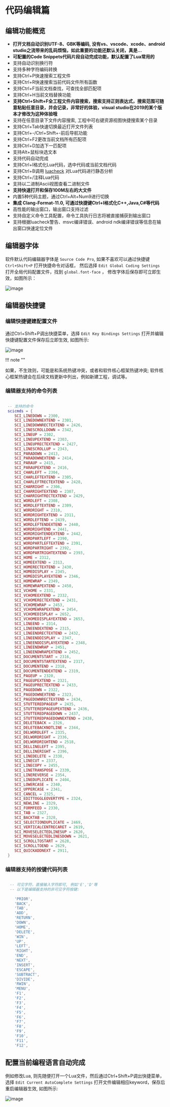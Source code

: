 # 代码编辑篇

## 编辑功能概览

* **打开文档自动识别UTF-8、GBK等编码, 没有vs、vscode、xcode、android studio之流带来的乱码烦恼，如此重要的功能还默认关闭，真是...**
* **可配置的Code Snippets代码片段自动完成功能，默认配置了Lua常用的**
* 支持自动识别换行符
* 支持多种字符编码转换
* 支持Ctrl+P快速搜索工程文件
* 支持Ctrl+R快速搜索当前代码文件所有函数
* 支持Ctrl+F当前文档查找，可查找全部匹配项
* 支持Ctrl+H当前文档替换功能
* **支持Ctrl+Shift+F全工程文件内容搜索，搜索支持正则表达式，搜索范围可随意粘贴任意目录，并会记录，非常好的体验，visual studio在2019的某个版本才修改为这种体验哦**
* 支持在任意目录下文件内容搜索, 工程中可右键资源视图快捷搜索某个目录
* 支持Ctrl+Tab快速切换最近打开文件列表
* 支持Ctrl+-/Ctrl+Shift+-前后导航功能
* 支持Ctrl+F2更改当前文档所有匹配项
* 支持Ctrl+D加选下一匹配项
* 支持Alt+鼠标块选文本
* 支持代码自动完成
* 支持Ctrl+I格式化Lua代码，选中代码或当前文档代码
* 支持Ctrl+B调用 [luacheck](https://github.com/mpeterv/luacheck) 对Lua代码进行静态分析
* 支持Ctrl+/注释Lua代码
* 支持以二进制Ascii视图查看二进制文件
* **支持快速打开和保存100M左右的大文件**
* 内置5种代码主题，通过Ctrl+Alt+Num9进行切换
* **集成 Clang-Format-11.0, 可通过快捷键Ctrl+I格式化C++,Java,C#等代码**
* 高性能的输出窗口，输出窗口支持过滤
* 支持自定义命令工具配置，命令工具执行日志将被直接捕获到输出窗口
* 支持根据luacheck警告、msvc编译错误、android ndk编译错误等信息在输出窗口快速定位文件

## 编辑器字体

软件默认代码编辑器字体是 ``Source Code Pro``, 如果不喜欢可以通过快捷键 ``Ctrl+Shift+P`` 打开快捷命令对话框，
然后选择 ``Edit Global Coding Settings`` 打开全局代码配置文件，找到 ``global.font-face`` ， 
修改字体后保存即可立即生效，如图所示：

![image](/assets/images/c1_01.png)  

## 编辑器快捷键

### 编辑快捷键建配置文件

通过Ctrl+Shift+P调出快捷菜单，选择 ``Edit Key Bindings Settings`` 打开并编辑快捷键配置文件保存后立即生效,
如图所示:

![image](/assets/images/c1_02.png)

!!! note ""

  如果，不生效则，可能是和系统热键冲突，或者和软件核心框架热键冲突; 软件核心框架热键会在后续文档更新中列出，例如新建工程，调试等。

### 编辑器支持的命令列表

```lua

 -- 支持的命令
 scicmds = {
    SCI_LINEDOWN = 2300,
    SCI_LINEDOWNEXTEND = 2301,
    SCI_LINEDOWNRECTEXTEND = 2426,
    SCI_LINESCROLLDOWN = 2342,
    SCI_LINEUP = 2302,
    SCI_LINEUPEXTEND = 2303,
    SCI_LINEUPRECTEXTEND = 2427,
    SCI_LINESCROLLUP = 2343,
    SCI_PARADOWN = 2413,
    SCI_PARADOWNEXTEND = 2414,
    SCI_PARAUP = 2415,
    SCI_PARAUPEXTEND = 2416,
    SCI_CHARLEFT = 2304,
    SCI_CHARLEFTEXTEND = 2305,
    SCI_CHARLEFTRECTEXTEND = 2428,
    SCI_CHARRIGHT = 2306,
    SCI_CHARRIGHTEXTEND = 2307,
    SCI_CHARRIGHTRECTEXTEND = 2429,
    SCI_WORDLEFT = 2308,
    SCI_WORDLEFTEXTEND = 2309,
    SCI_WORDRIGHT = 2310,
    SCI_WORDRIGHTEXTEND = 2311,
    SCI_WORDLEFTEND = 2439,
    SCI_WORDLEFTENDEXTEND = 2440,
    SCI_WORDRIGHTEND = 2441,
    SCI_WORDRIGHTENDEXTEND = 2442,
    SCI_WORDPARTLEFT = 2390,
    SCI_WORDPARTLEFTEXTEND = 2391,
    SCI_WORDPARTRIGHT = 2392,
    SCI_WORDPARTRIGHTEXTEND = 2393,
    SCI_HOME = 2312,
    SCI_HOMEEXTEND = 2313,
    SCI_HOMERECTEXTEND = 2430,
    SCI_HOMEDISPLAY = 2345,
    SCI_HOMEDISPLAYEXTEND = 2346,
    SCI_HOMEWRAP = 2349,
    SCI_HOMEWRAPEXTEND = 2450,
    SCI_VCHOME = 2331,
    SCI_VCHOMEEXTEND = 2332,
    SCI_VCHOMERECTEXTEND = 2431,
    SCI_VCHOMEWRAP = 2453,
    SCI_VCHOMEWRAPEXTEND = 2454,
    SCI_VCHOMEDISPLAY = 2652,
    SCI_VCHOMEDISPLAYEXTEND = 2653,
    SCI_LINEEND = 2314,
    SCI_LINEENDEXTEND = 2315,
    SCI_LINEENDRECTEXTEND = 2432,
    SCI_LINEENDDISPLAY = 2347,
    SCI_LINEENDDISPLAYEXTEND = 2348,
    SCI_LINEENDWRAP = 2451,
    SCI_LINEENDWRAPEXTEND = 2452,
    SCI_DOCUMENTSTART = 2316,
    SCI_DOCUMENTSTARTEXTEND = 2317,
    SCI_DOCUMENTEND = 2318,
    SCI_DOCUMENTENDEXTEND = 2319,
    SCI_PAGEUP = 2320,
    SCI_PAGEUPEXTEND = 2321,
    SCI_PAGEUPRECTEXTEND = 2433,
    SCI_PAGEDOWN = 2322,
    SCI_PAGEDOWNEXTEND = 2323,
    SCI_PAGEDOWNRECTEXTEND = 2434,
    SCI_STUTTEREDPAGEUP = 2435,
    SCI_STUTTEREDPAGEUPEXTEND = 2436,
    SCI_STUTTEREDPAGEDOWN = 2437,
    SCI_STUTTEREDPAGEDOWNEXTEND = 2438,
    SCI_DELETEBACK = 2326,
    SCI_DELETEBACKNOTLINE = 2344,
    SCI_DELWORDLEFT = 2335,
    SCI_DELWORDRIGHT = 2336,
    SCI_DELWORDRIGHTEND = 2518,
    SCI_DELLINELEFT = 2395,
    SCI_DELLINERIGHT = 2396,
    SCI_LINEDELETE = 2338,
    SCI_LINECUT = 2337,
    SCI_LINECOPY = 2455,
    SCI_LINETRANSPOSE = 2339,
    SCI_LINEREVERSE = 2354,
    SCI_LINEDUPLICATE = 2404,
    SCI_LOWERCASE = 2340,
    SCI_UPPERCASE = 2341,
    SCI_CANCEL = 2325,
    SCI_EDITTOGGLEOVERTYPE = 2324,
    SCI_NEWLINE = 2329,
    SCI_FORMFEED = 2330,
    SCI_TAB = 2327,
    SCI_BACKTAB = 2328,
    SCI_SELECTIONDUPLICATE = 2469,
    SCI_VERTICALCENTRECARET = 2619,
    SCI_MOVESELECTEDLINESUP = 2620,
    SCI_MOVESELECTEDLINESDOWN = 2621,
    SCI_SCROLLTOSTART = 2628,
    SCI_SCROLLTOEND = 2629,
    SCI_QUICKADDNEXT = 2911,
 }
```

### 编辑器支持的按键代码列表

```lua

  -- 可见字符，直接输入字符即可, 例如'E','D'等
  -- 以下是编辑器支持的非可见字符按键:
  
    'PRIOR',
    'BACK',
    'TAB',
    'ADD',
    'RETURN',
    'DOWN',
    'HOME',
    'DELETE',
    'WIN',
    'UP',
    'LEFT',
    'RIGHT',
    'END',
    'NEXT',
    'INSERT',
    'ESCAPE',
    'SUBTRACT',
    'DIVIDE',
    'RWIN',
    'MENU',
    'F1',
    'F2',
    'F3',
    'F4',
    'F5',
    'F6',
    'F7',
    'F8',
    'F9',
    'F10',
    'F11',
    'F12',

```

## 配置当前编程语言自动完成

例如修改Lua, 则先随便打开一个Lua文件，然后通过Ctrl+Shift+P调出快捷菜单，选择 ``Edit Current AutoComplete Settings`` 打开文件编辑相应keyword，保存后重启编辑器生效,
如图所示:

![image](/assets/images/c1_03.png)
